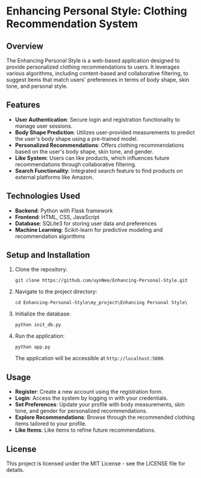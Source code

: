 # Enhancing Personal Style: Clothing Recommendation System

## Overview
The Enhancing Personal Style is a web-based application designed to provide personalized clothing recommendations to users. It leverages various algorithms, including content-based and collaborative filtering, to suggest items that match users' preferences in terms of body shape, skin tone, and personal style.

## Features
- **User Authentication**: Secure login and registration functionality to manage user sessions.
- **Body Shape Prediction**: Utilizes user-provided measurements to predict the user's body shape using a pre-trained model.
- **Personalized Recommendations**: Offers clothing recommendations based on the user's body shape, skin tone, and gender.
- **Like System**: Users can like products, which influences future recommendations through collaborative filtering.
- **Search Functionality**: Integrated search feature to find products on external platforms like Amazon.

## Technologies Used
- **Backend**: Python with Flask framework
- **Frontend**: HTML, CSS, JavaScript
- **Database**: SQLite3 for storing user data and preferences
- **Machine Learning**: Scikit-learn for predictive modeling and recommendation algorithms

## Setup and Installation
1. Clone the repository:
   ```
   git clone https://github.com/uynNee/Enhancing-Personal-Style.git
   ```
2. Navigate to the project directory:
   ```
   cd Enhancing-Personal-Style\my_project\Enhancing Personal Style\
   ```
3. Initialize the database:
   ```
   python init_db.py
   ```
4. Run the application:
   ```
   python app.py
   ```
   The application will be accessible at `http://localhost:5000`.

## Usage
- **Register**: Create a new account using the registration form.
- **Login**: Access the system by logging in with your credentials.
- **Set Preferences**: Update your profile with body measurements, skin tone, and gender for personalized recommendations.
- **Explore Recommendations**: Browse through the recommended clothing items tailored to your profile.
- **Like Items**: Like items to refine future recommendations.

## License
This project is licensed under the MIT License - see the LICENSE file for details.
